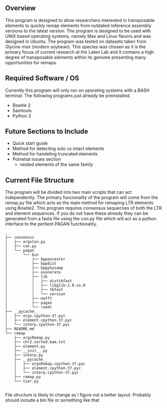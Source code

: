 

## Overview

This program is designed to allow researchers interested in transposable elements to quickly remap elements from outdated reference assembly versions to the latest version.
The program is designed to be used with UNIX based operating systems, namely Max and Linux flavors and was designed in Ubuntu.
The program was tested on datasets taken from *Glycine max* (modern soybean). This species was chosen as it is the primary focus of current research at the Laten Lab and it contains a high degree of transposable elements within its genome presenting many opportunities for remaps.

## Required Software / OS
Currently this program will only run on operating systems with a BASH terminal. The following programs just already be preinstalled.

* Bowtie 2
* Samtools
* Python 3

## Future Sections to Include
* Quick start guide 
* Method for detecting solo vs intact elements
* Method for handeling truncated elements
* Potnetial issues section
    * nested elements of the same family 
 

## Current File Structure 
The program will be divided into two main scripts that can act independently. The primary funcionality of the program will come from the remap.py file which acts as the main method for remaping LTR elements using Bowtie2. This program requires consensus sequecnes of both the LTR and element sequences. 
If you do not have these already they can be generated from a fasta file using the con.py file which will act as a python interface to the pertient PAGAN functionality. 


```
.
├── consensus
│   ├── argsCon.py
│   ├── con.py
│   └── pagan
│       └── bin
│           ├── bppancestor
│           ├── bppdist
│           ├── bppphysamp
│           ├── exonerate
│           ├── lib
│           │   ├── disttbfast
│           │   ├── libglib-2.0.so.0
│           │   ├── tbfast
│           │   └── version
│           ├── mafft
│           ├── pagan
│           └── raxml
├── __pycache__
│   ├── args.cpython-37.pyc
│   ├── element.cpython-37.pyc
│   └── interp.cpython-37.pyc
├── README.md
└── remap
    ├── argsRemap.py
    ├── chr2.sorted.bam.txt
    ├── element.py
    ├── __init__.py
    ├── interp.py
    ├── __pycache__
    │   ├── argsRemap.cpython-37.pyc
    │   ├── element.cpython-37.pyc
    │   └── interp.cpython-37.pyc
    ├── remap.py
    └── tier.py


```
File structure is likely to change as I figure out a better layout. Probably should include a bin file or something like that

